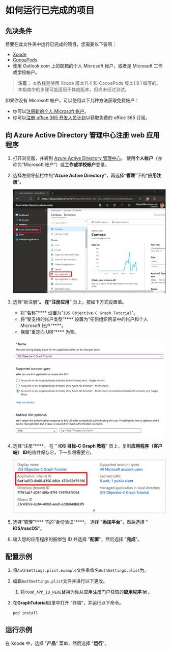 # <a name="how-to-run-the-completed-project"></a>如何运行已完成的项目

## <a name="prerequisites"></a>先决条件

若要在此文件夹中运行已完成的项目，您需要以下各项：

- [Xcode](https://developer.apple.com/xcode/)
- [CocoaPods](https://cocoapods.org)
- 使用 Outlook.com 上的邮箱的个人 Microsoft 帐户，或者是 Microsoft 工作或学校帐户。

> **注意：** 本教程是使用 Xcode 版本11.4 和 CocoaPods 版本1.9.1 编写的。 本指南中的步骤可能适用于其他版本，但尚未经过测试。

如果你没有 Microsoft 帐户，可以使用以下几种方法获取免费帐户：

- 你可以[注册新的个人 Microsoft 帐户](https://signup.live.com/signup?wa=wsignin1.0&rpsnv=12&ct=1454618383&rver=6.4.6456.0&wp=MBI_SSL_SHARED&wreply=https://mail.live.com/default.aspx&id=64855&cbcxt=mai&bk=1454618383&uiflavor=web&uaid=b213a65b4fdc484382b6622b3ecaa547&mkt=E-US&lc=1033&lic=1)。
- 你可以[注册 office 365 开发人员计划](https://developer.microsoft.com/office/dev-program)以获取免费的 office 365 订阅。

## <a name="register-a-web-application-with-the-azure-active-directory-admin-center"></a>向 Azure Active Directory 管理中心注册 web 应用程序

1. 打开浏览器，并转到 [Azure Active Directory 管理中心](https://aad.portal.azure.com)。 使用**个人帐户**（亦称为“Microsoft 帐户”）或**工作或学校帐户**登录。

1. 选择左侧导航栏中的“**Azure Active Directory**”，再选择“**管理**”下的“**应用注册**”。

    ![应用注册的屏幕截图 ](/tutorial/images/aad-portal-app-registrations.png)

1. 选择“新注册”****。 在“注册应用”**** 页上，按如下方式设置值。

    - 将“名称”**** 设置为“`iOS Objective-C Graph Tutorial`”。
    - 将“受支持的帐户类型”**** 设置为“任何组织目录中的帐户和个人 Microsoft 帐户”****。
    - 保留“重定向 URI”**** 为空。

    !["注册应用程序" 页的屏幕截图](/tutorial/images/aad-register-an-app.png)

1. 选择“注册”****。 在 " **IOS 目标-C Graph 教程**" 页上，复制**应用程序（客户端） ID**的值并保存它，下一步将需要它。

    ![新应用注册的应用程序 ID 的屏幕截图](/tutorial/images/aad-application-id.png)

1. 选择“管理”**** 下的“身份验证”****。 选择 "**添加平台**"，然后选择 " **iOS/macOS**"。

1. 输入您的应用程序的捆绑包 ID 并选择 "**配置**"，然后选择 "**完成**"。

## <a name="configure-the-sample"></a>配置示例

1. 将`AuthSettings.plist.example`文件重命名`AuthSettings.plist`为。
1. 编辑`AuthSettings.plist`文件并进行以下更改。
    1. 将`YOUR_APP_ID_HERE`替换为你从应用注册门户获取的**应用程序 Id** 。
1. 在**GraphTutorial**目录中打开 "终端"，并运行以下命令。

    ```Shell
    pod install
    ```

## <a name="run-the-sample"></a>运行示例

在 Xcode 中，选择 "**产品**" 菜单，然后选择 "**运行**"。
